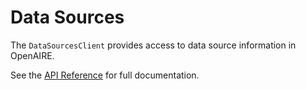 # Data Sources

The `DataSourcesClient` provides access to data source information in OpenAIRE.

See the [API Reference](../api_reference.md#datasourcesclient) for full documentation.
